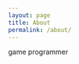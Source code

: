```yaml
---
layout: page
title: About
permalink: /about/
---
```


game programmer

<!-- $$
\begin{pmatrix}
\frac {2n} {r-l} & 0                & \frac {r+l} {r-l} & 0 \\
0                & \frac {2n} {t-b} & \frac {t+b} {t-b} & 0 \\
\end{pmatrix}
$$

$$

(\frac {x_{eye}} {w_{eye}}) 

$$ -->


